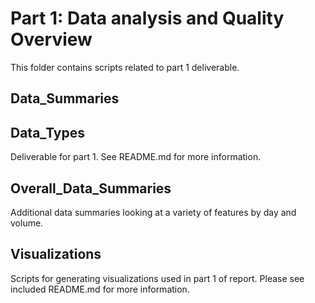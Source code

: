 # Part 1: Data analysis and Quality Overview
This folder contains scripts related to part 1 deliverable.
## Data_Summaries
## Data_Types
Deliverable for part 1. See README.md for more information.
## Overall_Data_Summaries
Additional data summaries looking at a variety of features by day and volume.
## Visualizations
Scripts for generating visualizations used in part 1 of report. Please see included README.md for more information.
